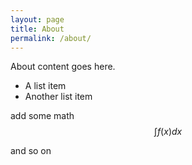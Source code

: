 ```yaml
---
layout: page
title: About
permalink: /about/
---
```


About content goes here.

* A list item
* Another list item


add some math 
$$\int f(x) dx $$

and so on

